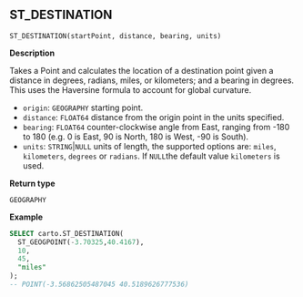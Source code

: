 ## ST_DESTINATION

```sql:signature
ST_DESTINATION(startPoint, distance, bearing, units)
```

**Description**

Takes a Point and calculates the location of a destination point given a distance in degrees, radians, miles, or kilometers; and a bearing in degrees. This uses the Haversine formula to account for global curvature.

* `origin`: `GEOGRAPHY` starting point.
* `distance`: `FLOAT64` distance from the origin point in the units specified.
* `bearing`: `FLOAT64` counter-clockwise angle from East, ranging from -180 to 180 (e.g. 0 is East, 90 is North, 180 is West, -90 is South).
* `units`: `STRING`|`NULL` units of length, the supported options are: `miles`, `kilometers`, `degrees` or `radians`. If `NULL`the default value `kilometers` is used.

**Return type**

`GEOGRAPHY`

**Example**

```sql
SELECT carto.ST_DESTINATION(
  ST_GEOGPOINT(-3.70325,40.4167),
  10,
  45,
  "miles"
);
-- POINT(-3.56862505487045 40.5189626777536)
```
